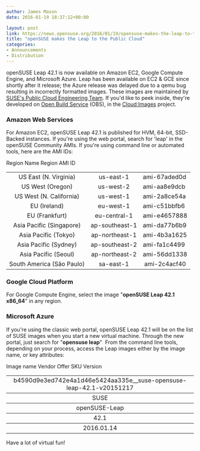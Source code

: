 ```yaml
---
author: James Mason
date: 2016-01-19 18:37:12+00:00

layout: post
link: https://news.opensuse.org/2016/01/19/opensuse-makes-the-leap-to-the-public-cloud/
title: "openSUSE makes the Leap to the Public Cloud"
categories:
- Announcements
- Distribution
---
```

openSUSE Leap 42.1 is now available on Amazon EC2, Google Compute Engine, and Microsoft Azure. Leap has been available on EC2 & GCE since shortly after it release; the Azure release was delayed due to a qemu bug resulting in incorrectly formatted images. These images are maintained by [SUSE's Public Cloud Engineering Team](http://suse.com/public-cloud). If you'd like to peek inside, they're developed on [Open Build Service](https://build.opensuse.org/) (OBS), in the [Cloud:Images](https://build.opensuse.org/project/show/Cloud:Images:Leap_42.1) project.



<!-- more -->


### Amazon Web Services


For Amazon EC2, openSUSE Leap 42.1 is published for HVM, 64-bit, SSD-Backed instances. If you're using the web portal, search for 'leap' in the openSUSE Community AMIs. If you're using command line or automated tools, here are the AMI IDs:
<table >

<tr >
Region Name
Region
AMI ID
</tr>

<tbody >
<tr >

<td style="text-align: center;" >US East (N. Virginia)
</td>

<td style="text-align: center;" >us-east-1
</td>

<td >ami-67aded0d
</td>
</tr>
<tr >

<td style="text-align: center;" >US West (Oregon)
</td>

<td style="text-align: center;" >us-west-2
</td>

<td >ami-aa8e9dcb
</td>
</tr>
<tr >

<td style="text-align: center;" >US West (N. California)
</td>

<td style="text-align: center;" >us-west-1
</td>

<td >ami-2a8ce54a
</td>
</tr>
<tr >

<td style="text-align: center;" >EU (Ireland)
</td>

<td style="text-align: center;" >eu-west-1
</td>

<td >ami-c51bbfb6
</td>
</tr>
<tr >

<td style="text-align: center;" >EU (Frankfurt)
</td>

<td style="text-align: center;" >eu-central-1
</td>

<td >ami-e4657888
</td>
</tr>
<tr >

<td style="text-align: center;" >Asia Pacific (Singapore)
</td>

<td style="text-align: center;" >ap-southeast-1
</td>

<td >ami-da77b6b9
</td>
</tr>
<tr >

<td style="text-align: center;" >Asia Pacific (Tokyo)
</td>

<td style="text-align: center;" >ap-northeast-1
</td>

<td >ami-4b3a1625
</td>
</tr>
<tr >

<td style="text-align: center;" >Asia Pacific (Sydney)
</td>

<td style="text-align: center;" >ap-southeast-2
</td>

<td >ami-fa1c4499
</td>
</tr>
<tr >

<td style="text-align: center;" >Asia Pacific (Seoul)
</td>

<td style="text-align: center;" >ap-northeast-2
</td>

<td >ami-56dd1338
</td>
</tr>
<tr >

<td style="text-align: center;" >South America (São Paulo)
</td>

<td style="text-align: center;" >sa-east-1
</td>

<td style="text-align: center;" >ami-2c4acf40
</td>
</tr>
</tbody>
</table>



### Google Cloud Platform


For Google Compute Engine, select the image "**openSUSE Leap 42.1 x86_64**" in any region.




### Microsoft Azure


If you're using the classic web portal, openSUSE Leap 42.1 will be on the list of SUSE images when you start a new virtual machine. Through the new portal, just search for "**opensuse leap**"  From the command line tools, depending on your process, access the Leap images either by the image name, or key attributes:
<table cellpadding="3" >

<tr >
Image name
</tr>

<tbody >
<tr >

<td style="text-align: center;" >b4590d9e3ed742e4a1d46e5424aa335e__suse-opensuse-leap-42.1-v20151217
</td>
</tr>
</tbody>

<tr >
Vendor
</tr>

<tbody >
<tr >

<td style="text-align: center;" >SUSE
</td>
</tr>
</tbody>

<tr >
Offer
</tr>

<tbody >
<tr >

<td style="text-align: center;" >openSUSE-Leap
</td>
</tr>
</tbody>

<tr >
SKU
</tr>

<tbody >
<tr >

<td style="text-align: center;" >42.1
</td>
</tr>
</tbody>

<tr >
Version
</tr>

<tbody >
<tr >

<td style="text-align: center;" >2016.01.14
</td>
</tr>
</tbody>
</table>


Have a lot of virtual fun!		
